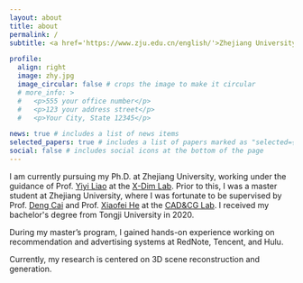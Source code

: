 ```yaml
---
layout: about
title: about
permalink: /
subtitle: <a href='https://www.zju.edu.cn/english/'>Zhejiang University</a>. Hangzhou, PRC.

profile:
  align: right
  image: zhy.jpg
  image_circular: false # crops the image to make it circular
  # more_info: >
  #   <p>555 your office number</p>
  #   <p>123 your address street</p>
  #   <p>Your City, State 12345</p>

news: true # includes a list of news items
selected_papers: true # includes a list of papers marked as "selected={true}"
social: false # includes social icons at the bottom of the page
---
```


I am currently pursuing my Ph.D. at Zhejiang University, working under the guidance of Prof. [Yiyi Liao](https://yiyiliao.github.io/) at the [X-Dim Lab](https://yiyiliao.github.io/xdlab/). Prior to this, I was a master student at Zhejiang University, where I was fortunate to be supervised by Prof. [Deng Cai](http://www.cad.zju.edu.cn/home/dengcai/) and Prof. [Xiaofei He](http://www.cad.zju.edu.cn/home/xiaofeihe/) at the [CAD&CG Lab](http://www.cad.zju.edu.cn/#). I received my bachelor's degree from Tongji University in 2020. 

During my master’s program, I gained hands-on experience working on recommendation and advertising systems at RedNote, Tencent, and Hulu.

Currently, my research is centered on 3D scene reconstruction and generation.